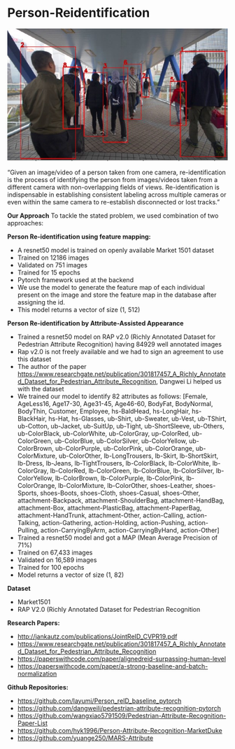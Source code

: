 # Person-Reidentification

![Test](./image/test.jpg)

“Given an image/video of a person taken from one camera, re-identification is the process of identifying the person from images/videos taken from a different camera with non-overlapping fields of views. Re-identification is indispensable in establishing consistent labeling across multiple cameras or even within the same camera to re-establish disconnected or lost tracks.” 

**Our Approach**
To tackle the stated problem, we used combination of two approaches:

**Person Re-identification using feature mapping:**
*	A resnet50 model is trained on openly available Market 1501 dataset
*	Trained on 12186 images
*	Validated on 751 images
*	Trained for 15 epochs
*	Pytorch framework used at the backend
*	We use the model to generate the feature map of each individual present on the image and store the feature map in the database after assigning the id.
*	This model returns a vector of size (1, 512)

**Person Re-identification by Attribute-Assisted Appearance**
*	Trained a resnet50 model on RAP v2.0 (Richly Annotated Dataset for Pedestrian Attribute Recognition) having 84929 well annotated images
*	Rap v2.0 is not freely available and we had to sign an agreement to use this dataset
*	The author of the paper https://www.researchgate.net/publication/301817457_A_Richly_Annotated_Dataset_for_Pedestrian_Attribute_Recognition, Dangwei Li helped us with the dataset
*	We trained our model to identify 82 attributes as follows:
[Female, AgeLess16, Age17-30, Age31-45, Age46-60, BodyFat, BodyNormal, BodyThin, Customer, Employee, hs-BaldHead, hs-LongHair, hs-BlackHair, hs-Hat, hs-Glasses, ub-Shirt, ub-Sweater, ub-Vest, ub-TShirt, ub-Cotton, ub-Jacket, ub-SuitUp, ub-Tight, ub-ShortSleeve, ub-Others, ub-ColorBlack, ub-ColorWhite, ub-ColorGray, up-ColorRed, ub-ColorGreen, ub-ColorBlue, ub-ColorSilver, ub-ColorYellow, ub-ColorBrown, ub-ColorPurple, ub-ColorPink, ub-ColorOrange, ub-ColorMixture, ub-ColorOther, lb-LongTrousers, lb-Skirt, lb-ShortSkirt, lb-Dress, lb-Jeans, lb-TightTrousers, lb-ColorBlack, lb-ColorWhite, lb-ColorGray, lb-ColorRed, lb-ColorGreen, lb-ColorBlue, lb-ColorSilver, lb-ColorYellow, lb-ColorBrown, lb-ColorPurple, lb-ColorPink, lb-ColorOrange, lb-ColorMixture, lb-ColorOther, shoes-Leather, shoes-Sports, shoes-Boots, shoes-Cloth, shoes-Casual, shoes-Other, attachment-Backpack, attachment-ShoulderBag, attachment-HandBag, attachment-Box, attachment-PlasticBag, attachment-PaperBag, attachment-HandTrunk, attachment-Other, action-Calling, action-Talking, action-Gathering, action-Holding, action-Pushing, action-Pulling, action-CarryingByArm, action-CarryingByHand, action-Other]
*	Trained a resnet50 model and got a MAP (Mean Average Precision of 71%)
*	Trained on 67,433 images
*	Validated on 16,589 images
*	Trained for 100 epochs
*	Model returns a vector of size (1, 82)

**Dataset**
* Market1501
* RAP V2.0 (Richly Annotated Dataset for Pedestrian Recognition

**Research Papers:**
*	http://jankautz.com/publications/JointReID_CVPR19.pdf
*	https://www.researchgate.net/publication/301817457_A_Richly_Annotated_Dataset_for_Pedestrian_Attribute_Recognition
*	https://paperswithcode.com/paper/alignedreid-surpassing-human-level
*	https://paperswithcode.com/paper/a-strong-baseline-and-batch-normalization

**Github Repositories:**
*	https://github.com/layumi/Person_reID_baseline_pytorch
*	https://github.com/dangweili/pedestrian-attribute-recognition-pytorch
*	https://github.com/wangxiao5791509/Pedestrian-Attribute-Recognition-Paper-List
*	https://github.com/hyk1996/Person-Attribute-Recognition-MarketDuke
*	https://github.com/yuange250/MARS-Attribute




